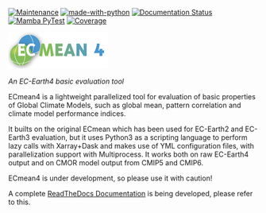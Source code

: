 [![Maintenance](https://img.shields.io/badge/Maintained%3F-yes-green.svg)](https://github.com/oloapinivad/ECmean4/graphs/commit-activity)
[![made-with-python](https://img.shields.io/badge/Made%20with-Python-1f425f.svg)](https://www.python.org/)
[![Documentation Status](https://readthedocs.org/projects/ecmean4/badge/?version=latest)](https://ecmean4.readthedocs.io/en/latest/?badge=latest)
[![Mamba PyTest](https://github.com/oloapinivad/ECmean4/actions/workflows/mambatest.yml/badge.svg)](https://github.com/oloapinivad/ECmean4/actions/workflows/mambatest.yml)
[![Coverage](https://coveralls.io/repos/github/oloapinivad/ECmean4/badge.svg?branch=main)](https://coveralls.io/github/oloapinivad/ECmean4?branch=main)

![ECmean4](docs/ecmean4_smallest.png)

*An EC-Earth4 basic evaluation tool*

ECmean4 is a lightweight parallelized tool for evaluation of basic properties of Global Climate Models, such as global mean, pattern correlation and climate model performance indices.

It builts on the original ECmean which has been used for EC-Earth2 and EC-Earth3 evaluation, but it uses Python3 as a scripting language to perform lazy calls with Xarray+Dask and makes use of YML configuration files, with parallelization support with Multiprocess. 
It works both on raw EC-Earth4 output and on CMOR model output from CMIP5 and CMIP6.

ECmean4 is under development, so please use it with caution!

A complete [ReadTheDocs Documentation](https://ecmean4.readthedocs.io/en/latest/index.html) is being developed, please refer to this.
